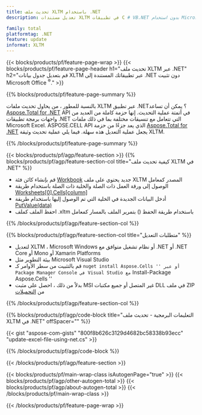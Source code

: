 ```yaml
---
title: تحديث ملف XLTM باستخدام .NET
description: تعديل مستندات XLTM في تطبيقات C # VB.NET بدون استخدام Microsoft Excel. 

family: total
platformtag: .NET
feature: update
informat: XLTM
---
```

{{< blocks/products/pf/feature-page-wrap >}}
{{< blocks/products/pf/feature-page-header h1="تحديث ملف XLTM عبر .NET" h2="قم بتعديل جدول بيانات XLTM عبر تطبيقاتك المستندة إلى .NET دون تثبيت Microsoft Office <sup>&reg;</sup>." >}}

{{% blocks/products/pf/feature-page-summary %}}

بالنسبة للمطور ، من يحاول تحديث ملفات XLTM عبر تطبيق .NET؟ يمكن أن تساعد [Aspose.Total for .NET](https://products.aspose.com/total/net/) API في أتمتة عملية التحديث. إنها حزمة كاملة من العديد من واجهات برمجة تطبيقات .NET التي تتعامل مع تنسيقات مختلفة بما في ذلك ملفات Microsoft Excel. ASPOSE.CELL API الذي يعد جزءًا من حزمة [Aspose.Total for .NET](https://products.aspose.com/total/net/) يجعل عملية التعديل هذه سهلة. فيما يلي عملية تحديث وثيقة XLTM.

{{% /blocks/products/pf/feature-page-summary %}}

{{< blocks/products/pf/agp/feature-section >}}
{{% blocks/products/pf/agp/feature-section-col title="كيفية تحديث ملف XLTM في .NET" %}}

- قم بإنشاء كائن فئة [Workbook](https://reference.aspose.com/cells/net/aspose.cells/workbook/) جديد يحتوي على ملف XLTM المصدر كمعامل
- الوصول إلى ورقة العمل ذات الصلة والخلية ذات الصلة باستخدام طريقة [Worksheets[0].Cells[column]](https://reference.aspose.com/cells/net/aspose.cells/worksheet/cells/)
- أدخل البيانات الجديدة في الخلية التي تم الوصول إليها باستخدام طريقة [PutValue(data)](https://reference.aspose.com/cells/net/aspose.cells/cell/putvalue/)
- احفظ الملف كملف .xltm باستخدام طريقة الحفظ () بتمرير الملف بالمسار كمعامل

{{% /blocks/products/pf/agp/feature-section-col %}}

{{% blocks/products/pf/agp/feature-section-col title="متطلبات التعديل" %}}

- لتعديل XLTM ، Microsoft Windows أو نظام تشغيل متوافق مع .NET أو .NET Core أو Mono أو Xamarin Platforms
- بيئة التطوير مثل Microsoft Visual Studio 
- قم بالتثبيت من سطر الأوامر كـ `` nuget install Aspose.Cells '' أو عبر Package Manager Console في Visual Studio مع `` Install-Package Aspose.Cells ''
- بدلاً من ذلك ، احصل على مثبت MSI غير المتصل أو جميع مكتبات DLL في ملف ZIP من [التحميلات](https://releases.aspose.com/cells/net)

{{% /blocks/products/pf/agp/feature-section-col %}}

{{% blocks/products/pf/agp/code-block title="التعليمات البرمجية - تحديث ملف XLTM في .NET" offSpacer="" %}}

{{< gist "aspose-com-gists" "800f8b626c3129d4682bc58338b93ecc" "update-excel-file-using-net.cs" >}}

{{% /blocks/products/pf/agp/code-block %}}

{{< /blocks/products/pf/agp/feature-section >}}

{{< blocks/products/pf/main-wrap-class isAutogenPage="true" >}}
{{< blocks/products/pf/agp/other-autogen-total >}}
{{< blocks/products/pf/agp/about-autogen-total >}}
{{< /blocks/products/pf/main-wrap-class >}}

{{< /blocks/products/pf/feature-page-wrap >}}